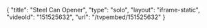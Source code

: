 {
    "title": "Steel Can Opener",
    "type": "solo",
    "layout": "iframe-static",
    "videoId": "151525632",
    "url": "\/tvpembed\/151525632"
}